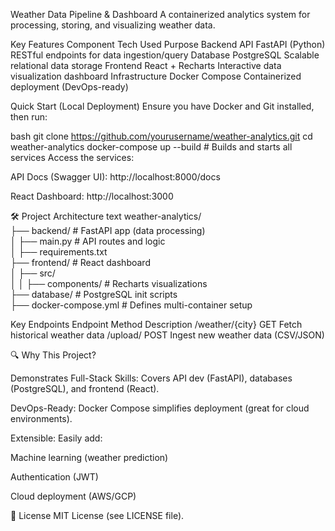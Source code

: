 Weather Data Pipeline & Dashboard
A containerized analytics system for processing, storing, and visualizing weather data.

Key Features
Component	Tech Used	Purpose
Backend API	FastAPI (Python)	RESTful endpoints for data ingestion/query
Database	PostgreSQL	Scalable relational data storage
Frontend	React + Recharts	Interactive data visualization dashboard
Infrastructure	Docker Compose	Containerized deployment (DevOps-ready)

Quick Start (Local Deployment)
Ensure you have Docker and Git installed, then run:

bash
git clone https://github.com/yourusername/weather-analytics.git
cd weather-analytics
docker-compose up --build  # Builds and starts all services
Access the services:

API Docs (Swagger UI): http://localhost:8000/docs

React Dashboard: http://localhost:3000

🛠️ Project Architecture
text
weather-analytics/  
├── backend/           # FastAPI app (data processing)  
│   ├── main.py        # API routes and logic  
│   ├── requirements.txt  
├── frontend/          # React dashboard  
│   ├── src/  
│   │   ├── components/ # Recharts visualizations  
├── database/          # PostgreSQL init scripts  
├── docker-compose.yml # Defines multi-container setup  

Key Endpoints
Endpoint	Method	Description
/weather/{city}	GET	Fetch historical weather data
/upload/	POST	Ingest new weather data (CSV/JSON)

🔍 Why This Project?

Demonstrates Full-Stack Skills: Covers API dev (FastAPI), databases (PostgreSQL), and frontend (React).

DevOps-Ready: Docker Compose simplifies deployment (great for cloud environments).

Extensible: Easily add:

Machine learning (weather prediction)

Authentication (JWT)

Cloud deployment (AWS/GCP)

📜 License
MIT License (see LICENSE file).
